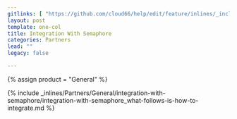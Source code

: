 ```yaml
---
gitlinks: [ "https://github.com/cloud66/help/edit/feature/inlines/_includes/_inlines/Partners/General/integration-with-semaphore/integration-with-semaphore_what-follows-is-how-to-integrate.html" ]
layout: post
template: one-col
title: Integration With Semaphore
categories: Partners
lead: ""
legacy: false

---
```

{% assign product = "General" %}

{% include _inlines/Partners/General/integration-with-semaphore/integration-with-semaphore_what-follows-is-how-to-integrate.md %}
